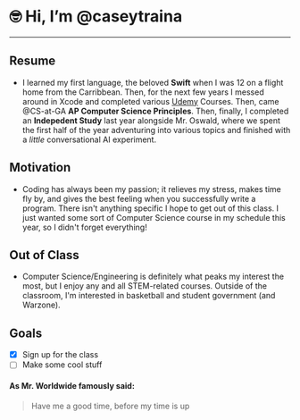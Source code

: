 # 🤓 Hi, I’m @caseytraina
________________________

## Resume
- I learned my first language, the beloved **Swift** when I was 12 on a flight home from the Carribbean. Then, for the next few years I messed around in Xcode and completed various [Udemy](http://www.udemy.com) Courses. Then, came @CS-at-GA __AP Computer Science Principles__. Then, finally, I completed an **Indepedent Study** last year alongside Mr. Oswald, where we spent the first half of the year adventuring into various topics and finished with a *little* conversational AI experiment. 

## Motivation
- Coding has always been my passion; it relieves my stress, makes time fly by, and gives the best feeling when you successfully write a program. There isn't anything specific I hope to get out of this class. I just wanted some sort of Computer Science course in my schedule this year, so I didn't forget everything!

## Out of Class
- Computer Science/Engineering is definitely what peaks my interest the most, but I enjoy any and all STEM-related courses. Outside of the classroom, I'm interested in basketball and student government (and Warzone).

## Goals
- [X] Sign up for the class
- [ ] Make some cool stuff

#### As Mr. Worldwide famously said:

> Have me a good time,
> before my time is up
